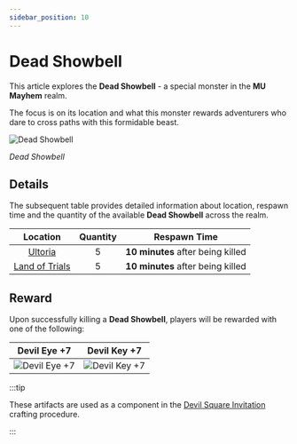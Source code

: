 ```yaml
---
sidebar_position: 10
---
```


# Dead Showbell

This article explores the **Dead Showbell** - a special monster in the **MU Mayhem** realm.

The focus is on its location and what this monster rewards adventurers who dare to cross paths with this formidable beast.

![Dead Showbell](/img/monsters/special/others/dead-showbell.jpg)

_Dead Showbell_

## Details

The subsequent table provides detailed information about location, respawn time and the quantity of the available **Dead Showbell** across the realm.

|                Location                | Quantity |           Respawn Time            |
| :------------------------------------: | :------: | :-------------------------------: |
|        [Ultoria](/maps/ultoria)        |    5     | **10 minutes** after being killed |
| [Land of Trials](/maps/land-of-trials) |    5     | **10 minutes** after being killed |

## Reward

Upon successfully killing a **Dead Showbell**, players will be rewarded with one of the following:

|                      Devil Eye +7                      |                      Devil Key +7                      |
| :----------------------------------------------------: | :----------------------------------------------------: |
| ![Devil Eye +7](/img/items/invitations/devils-eye.png) | ![Devil Key +7](/img/items/invitations/devils-key.png) |

:::tip

These artifacts are used as a component in the [Devil Square Invitation](/crafting/invitations/devil-square-invitation) crafting procedure.

:::

